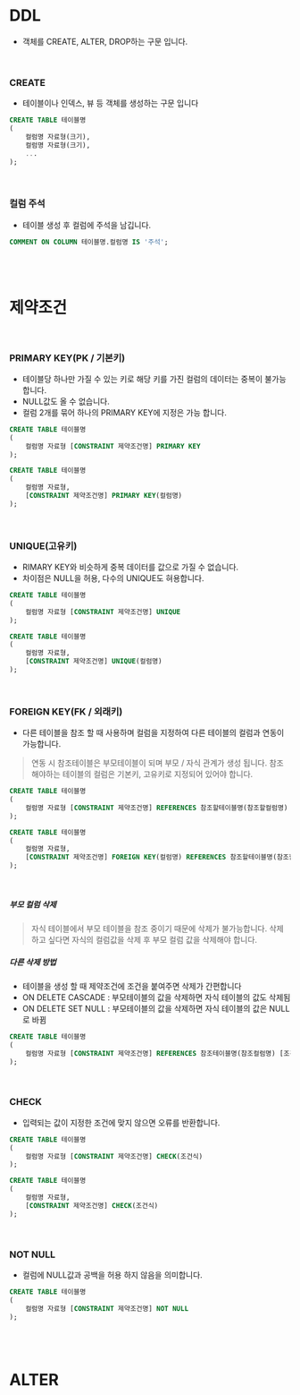 # DDL
- 객체를 CREATE, ALTER, DROP하는 구문 입니다.

<br>

### CREATE
- 테이블이나 인덱스, 뷰 등 객체를 생성하는 구문 입니다
```sql
CREATE TABLE 테이블명
(
    컬럼명 자료형(크기),
    컬럼명 자료형(크기),
    ...
);
```

<br>

### 컬럼 주석
- 테이블 생성 후 컬럼에 주석을 남깁니다.
```sql
COMMENT ON COLUMN 테이블명.컬럼명 IS '주석';
```

<br>
<br>

# 제약조건

<br>

### PRIMARY KEY(PK / 기본키)
- 테이블당 하나만 가질 수 있는 키로 해당 키를 가진 컬럼의 데이터는 중복이 불가능합니다.
- NULL값도 올 수 없습니다.
- 컬럼 2개를 묶어 하나의 PRIMARY KEY에 지정은 가능 합니다.
```sql
CREATE TABLE 테이블명
(
    컬럼명 자료형 [CONSTRAINT 제약조건명] PRIMARY KEY
);

CREATE TABLE 테이블명
(
    컬럼명 자료형,
    [CONSTRAINT 제약조건명] PRIMARY KEY(컬럼명)
);
```

<br>

### UNIQUE(고유키)
- RIMARY KEY와 비슷하게 중복 데이터를 값으로 가질 수 없습니다.
- 차이점은 NULL을 허용, 다수의 UNIQUE도 혀용합니다.
```sql
CREATE TABLE 테이블명
(
    컬럼명 자료형 [CONSTRAINT 제약조건명] UNIQUE
);

CREATE TABLE 테이블명
(
    컬럼명 자료형,
    [CONSTRAINT 제약조건명] UNIQUE(컬럼명)
);
```

<br>

### FOREIGN KEY(FK / 외래키)
- 다른 테이블을 참조 할 때 사용하며 컬럼을 지정하여 다른 테이블의 컬럼과 연동이 가능합니다.
> 연동 시 참조테이블은 부모테이블이 되며 부모 / 자식 관계가 생성 됩니다.
> 참조해야하는 테이블의 컬럼은 기본키, 고유키로 지정되어 있어야 합니다.
```sql
CREATE TABLE 테이블명
(
    컬럼명 자료형 [CONSTRAINT 제약조건명] REFERENCES 참조할테이블명(참조할컬럼명)
);

CREATE TABLE 테이블명
(
    컬럼명 자료형,
    [CONSTRAINT 제약조건명] FOREIGN KEY(컬럼명) REFERENCES 참조할테이블명(참조할컬럼명)
);
```

<br>

##### 부모 컬럼 삭제
> 자식 테이블에서 부모 테이블을 참조 중이기 때문에 삭제가 불가능합니다.
> 삭제하고 싶다면 자식의 컬럼값을 삭제 후 부모 컬럼 값을 삭제해야 합니다.

##### 다른 삭제 방법
- 테이블을 생성 할 때 제약조건에 조건을 붙여주면 삭제가 간편합니다
- ON DELETE CASCADE : 부모테이블의 값을 삭제하면 자식 테이블의 값도 삭제됨
- ON DELETE SET NULL : 부모테이블의 값을 삭제하면 자식 테이블의 값은 NULL로 바뀜
```sql
CREATE TABLE 테이블명
(
    컬럼명 자료형 [CONSTRAINT 제약조건명] REFERENCES 참조테이블명(참조컬럼명) [조건]
);
```

<br>

### CHECK
- 입력되는 값이 지정한 조건에 맞지 않으면 오류를 반환합니다.
```sql
CREATE TABLE 테이블명
(
    컬럼명 자료형 [CONSTRAINT 제약조건명] CHECK(조건식)
);

CREATE TABLE 테이블명
(
    컬럼명 자료형,
    [CONSTRAINT 제약조건명] CHECK(조건식)
);
```

<br>

### NOT NULL
- 컬럼에 NULL값과 공백을 허용 하지 않음을 의미합니다.
```sql
CREATE TABLE 테이블명
(
    컬럼명 자료형 [CONSTRAINT 제약조건명] NOT NULL
);
```

<br>
<br>

# ALTER
